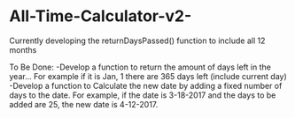 # All-Time-Calculator-v2-
Currently developing the returnDaysPassed() function to include all 12 months

To Be Done:
  -Develop a function to return the amount of days left in the year... For example if it is Jan, 1 there are 365 days left (include current day)
  -Develop a function to Calculate the new date by adding a fixed number of days to the date. For example, if the date is 3-18-2017 and the days to be added are 25, the new date is 4-12-2017.
